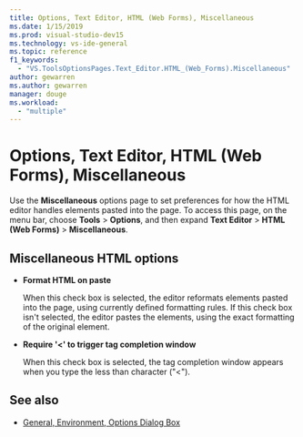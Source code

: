 ```yaml
---
title: Options, Text Editor, HTML (Web Forms), Miscellaneous
ms.date: 1/15/2019
ms.prod: visual-studio-dev15
ms.technology: vs-ide-general
ms.topic: reference
f1_keywords:
  - "VS.ToolsOptionsPages.Text_Editor.HTML_(Web_Forms).Miscellaneous"
author: gewarren
ms.author: gewarren
manager: douge
ms.workload:
  - "multiple"
---
```

# Options, Text Editor, HTML (Web Forms), Miscellaneous

Use the **Miscellaneous** options page to set preferences for how the HTML editor handles elements pasted into the page. To access this page, on the menu bar, choose **Tools** > **Options**, and then expand **Text Editor** > **HTML (Web Forms)** > **Miscellaneous**.

## Miscellaneous HTML options

- **Format HTML on paste**

   When this check box is selected, the editor reformats elements pasted into the page, using currently defined formatting rules. If this check box isn't selected, the editor pastes the elements, using the exact formatting of the original element.

- **Require '<' to trigger tag completion window**

   When this check box is selected, the tag completion window appears when you type the less than character ("<").

## See also

- [General, Environment, Options Dialog Box](../../ide/reference/general-environment-options-dialog-box.md)
